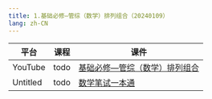 ```yaml
---
title: 1.基础必修—管综（数学）排列组合（20240109）
lang: zh-CN
---
```


| 平台       | 课程                                                                                                                                    | 课件                                                                                                                                                                                                                                  |
|----------|---------------------------------------------------------------------------------------------------------------------------------------|-------------------------------------------------------------------------------------------------------------------------------------------------------------------------------------------------------------------------------------|
| YouTube  | todo                                                                                                                                  | [基础必修—管综（数学）排列组合](../../public/math/%E6%95%B0%E5%AD%A6-%E6%AD%A3%E5%BC%8F%E8%AF%BE/pdf/%E5%9F%BA%E7%A1%80%E5%BF%85%E4%BF%AE%E2%80%94%E7%AE%A1%E7%BB%BC%EF%BC%88%E6%95%B0%E5%AD%A6%EF%BC%89%E6%8E%92%E5%88%97%E7%BB%84%E5%90%88.pdf) |
| Untitled | todo  | [数学笔试一本通](../../public/math/%E6%95%B0%E5%AD%A6-%E5%9F%BA%E7%A1%80%E8%AF%BE/pdf/1.%E3%80%90%E7%AC%94%E8%AF%95%E4%B8%80%E6%9C%AC%E9%80%9A%E3%80%91%E7%AE%A1%E7%BB%BC-%E6%95%B0%E5%AD%A6.pdf)                                          |


